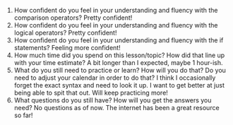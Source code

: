 1. How confident do you feel in your understanding and fluency with the comparison operators?
Pretty confident!
1. How confident do you feel in your understanding and fluency with the logical operators?
Pretty confident!
1. How confident do you feel in your understanding and fluency with the if statements?
Feeling more confident!
1. How much time did you spend on this lesson/topic? How did that line up with your time estimate?
A bit longer than I expected, maybe 1 hour-ish. 
1. What do you still need to practice or learn? How will you do that? Do you need to adjust your calendar in order to do that?
I think I occasionally forget the exact syntax and need to look it up. I want to get better at just being able to spit that out. Will keep practicing more! 
1. What questions do you still have? How will you get the answers you need?
No questions as of now. The internet has been a great resource so far! 
